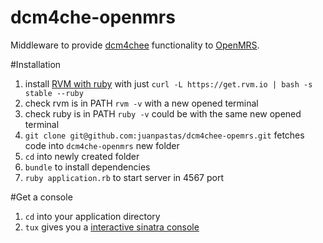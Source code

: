 dcm4che-openmrs
===

Middleware to provide [dcm4chee][1] functionality to [OpenMRS][2].

#Installation
1. install [RVM with ruby][3] with just `curl -L https://get.rvm.io | bash -s stable --ruby`
  1. check rvm is in PATH `rvm -v` with a new opened terminal
  2. check ruby is in PATH `ruby -v` could be with the same new opened terminal
2. `git clone git@github.com:juanpastas/dcm4chee-opemrs.git` fetches code into `dcm4che-openmrs` new folder
3. `cd` into newly created folder
4. `bundle` to install dependencies
5. `ruby application.rb` to start server in 4567 port

#Get a console
1. `cd` into your application directory
2. `tux` gives you a [interactive sinatra console][4]

  [1]: http://www.dcm4che.org/
  [2]: http://openmrs.org/
  [3]: https://rvm.io/rvm/install/
  [4]: http://tagaholic.me/2011/04/10/tux-a-sinatra-console.html

